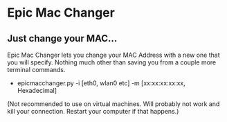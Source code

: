 # Epic Mac Changer
## Just change your MAC...

Epic Mac Changer lets you change your MAC Address with a new one that you will specify. Nothing much other than saving you from a couple more terminal commands.

- epicmacchanger.py -i [eth0, wlan0 etc] -m [xx:xx:xx:xx:xx, Hexadecimal]

(Not recommended to use on virtual machines. Will probably not work and kill your connection. Restart your computer if that happens.)
